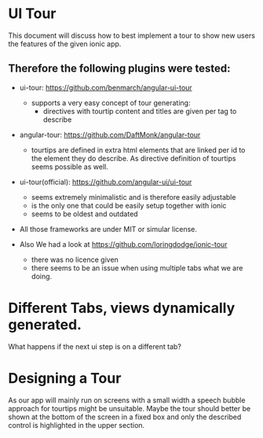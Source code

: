 # UI Tour

This document will discuss how to best implement a tour to show new users the features of
the given ionic app.



## Therefore the following plugins were tested:

- ui-tour: https://github.com/benmarch/angular-ui-tour
  - supports a very easy concept of tour generating:
    - directives with tourtip content and titles are given per tag to describe
- angular-tour: https://github.com/DaftMonk/angular-tour
  - tourtips are defined in extra html elements that are linked per id to the element
  they do describe. As directive definition of tourtips seems possible as well.
- ui-tour(official): https://github.com/angular-ui/ui-tour
  - seems extremely minimalistic and is therefore easily adjustable
  - is the only one that could be easily setup together with ionic
  - seems to be oldest and outdated
- All those frameworks are under MIT or simular license.


- Also We had a look at https://github.com/loringdodge/ionic-tour
  - there was no licence given
  - there seems to be an issue when using multiple tabs what we are doing.







# Different Tabs, views dynamically generated.

What happens if the next ui step is on a different tab?


# Designing a Tour

As our app will mainly run on screens with a small width a speech bubble approach for
tourtips might be unsuitable. Maybe the tour should better be shown at the bottom of the
screen in a fixed box and only the described control is highlighted in the upper section.
